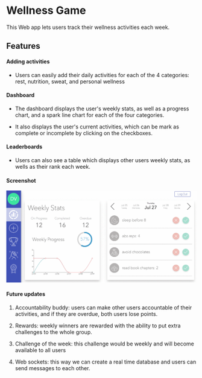 # Wellness Game

This Web app lets users track their wellness activities each week.

## Features

#### Adding activities

* Users can easily add their daily activities for each of the 4 categories: rest, nutrition, sweat, and personal wellness

#### Dashboard

* The dashboard displays the user's weekly stats, as well as a progress chart, and a spark line chart for each of the four categories.

* It also displays the user's current activities, which can be mark as complete or incomplete by clicking on the checkboxes.

#### Leaderboards

* Users can also see a table which displays other users weekly stats, as wells as their rank each week.

#### Screenshot

![screenshot](./src/assets/wellness_demo.gif)


#### Future updates

1. Accountability buddy: users can make other users accountable of their activities, and if they are overdue, both users lose points.

2. Rewards: weekly winners are rewarded with the ability to put extra challenges to the whole group.

3. Challenge of the week: this challenge would be weekly and will become available to all users

4. Web sockets: this way we can create a real time database and users can send messages to each other.
